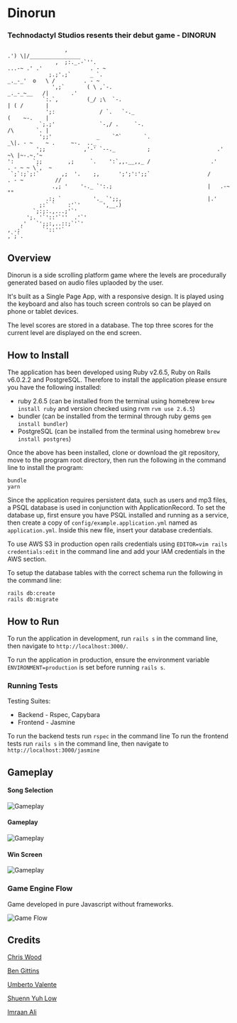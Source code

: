 # Dinorun

### Technodactyl Studios resents their debut game - DINORUN

```
                  ,                                                            .') \|/________________
               ,  ;:._.-`''.                                            ...-~ .' .'               . - ~
             ;.;'.;`      _ `.                                     _._-_'  o   \ /         . - ~
              ',;`       ( \ ,`-.                                   _._-_~__   /|       .'
           `:.`,         (_/ ;\  `-.                                        | ( /       |
            ';:              / `.   `-._                                    (    ~-.    |
          `;.;'              `-,/ .     `-.                                 /\       `. |
          ';;'              _    `^`       `.                      _\|. - ~    ~ .     ~-.  .._
         ';;            ,'-' `--._          ;                     .'                ~\ |~-.~.'~
':      `;;        ,;     `.    ':`,,.__,,_ /                   .'            . - ~ ~ \`,  ~
 `;`:;`;:`       ,;  '.    ;,      ';';':';;`                  /       . - ~          //
              .,; '    '-._ `':.;                              |   .-~                ""
            .:; `          '._ `';;,                           |.'
          ;:` `    :'`'       ',__.)
        `;:;:.,...;'`'
      ';. '`'::'`''  .'`'
    ,'   `';;:,..::;`'`'
, .;`      `'::''`
,`;`.
```

## Overview

Dinorun is a side scrolling platform game where the levels are procedurally generated based on audio files uplaoded by the user.

It's built as a Single Page App, with a responsive design. It is played using the keyboard and also has touch screen controls so can be played on phone or tablet devices.

The level scores are stored in a database. The top three scores for the current level are displayed on the end screen.

## How to Install

The application has been developed using Ruby v2.6.5, Ruby on Rails v6.0.2.2 and PostgreSQL. Therefore to install the application please ensure you have the following installed:

- ruby 2.6.5 (can be installed from the terminal using homebrew `brew install ruby` and version checked using rvm `rvm use 2.6.5`)
- bundler (can be installed from the terminal through ruby gems `gem install bundler`)
- PostgreSQL (can be installed from the terminal using homebrew `brew install postgres`)

Once the above has been installed, clone or download the git repository, move to the program root directory, then run the following in the command line to install the program:

```
bundle
yarn
```

Since the application requires persistent data, such as users and mp3 files, a PSQL database is used in conjunction with ApplicationRecord. To set the database up, first ensure you have PSQL installed and running as a service, then create a copy of `config/example.application.yml` named as `application.yml`. Inside this new file, insert your database credentials.

To use AWS S3 in production open rails credentials using `EDITOR=vim rails credentials:edit` in the command line and add your IAM credentials in the AWS section.

To setup the database tables with the correct schema run the following in the command line:

```
rails db:create
rails db:migrate
```

## How to Run

To run the application in development, run `rails s` in the command line, then navigate to `http://localhost:3000/`.

To run the application in production, ensure the environment variable `ENVIRONMENT=production` is set before running `rails s`.

### Running Tests

Testing Suites:

- Backend - Rspec, Capybara
- Frontend - Jasmine

To run the backend tests run `rspec` in the command line
To run the frontend tests run `rails s` in the command line, then navigate to `http://localhost:3000/jasmine`

## Gameplay

#### Song Selection

![Gameplay](docs/dinorun_song_selection.png)

#### Gameplay

![Gameplay](docs/dinorun_gameplay.png)

#### Win Screen

![Gameplay](docs/dinorun_win.png)

### Game Engine Flow

Game developed in pure Javascript without frameworks.

![Game Flow]()

## Credits

[Chris Wood](https://github.com/cpcwood)

[Ben Gittins](https://github.com/squareben1)

[Umberto Valente](https://github.com/Uvalente)

[Shuenn Yuh Low](https://github.com/shaunlsy)

[Imraan Ali](https://github.com/Immers23)
